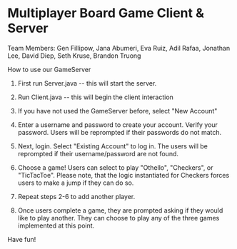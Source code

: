 # Multiplayer Board Game Client & Server 

Team Members: Gen Fillipow, Jana Abumeri, Eva Ruiz, Adil Rafaa, Jonathan Lee, David Diep, Seth Kruse, Brandon Truong

How to use our GameServer

1. First run Server.java -- this will start the server.

2. Run Client.java -- this will begin the client interaction 

3. If you have not used the GameServer before, select "New Account" 

4. Enter a username and password to create your account. Verify your password. Users will be reprompted if their passwords do not match.

5. Next, login. Select "Existing Account" to log in. The users will be reprompted if their username/password are not found. 

6. Choose a game! Users can select to play "Othello", "Checkers", or "TicTacToe". Please note, that the logic instantiated for Checkers forces users to make a jump if they can do so. 

7. Repeat steps 2-6 to add another player. 

8. Once users complete a game, they are prompted asking if they would like to play another. They can choose to play any of the three games implemented at this point.

Have fun! 
